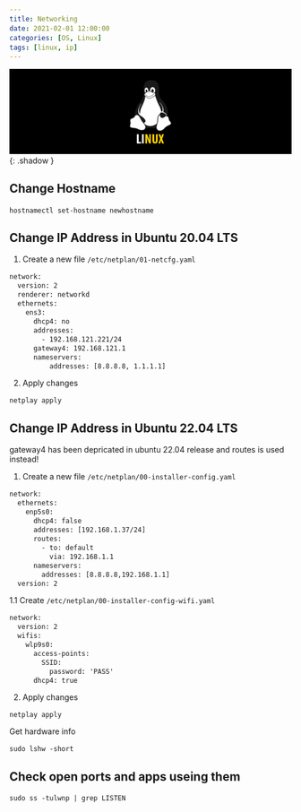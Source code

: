 ```yaml
---
title: Networking
date: 2021-02-01 12:00:00
categories: [OS, Linux]
tags: [linux, ip]
---
```

![](https://github.com/senad-d/senad-d.github.io/blob/main/_media/images/linux-banner.png?raw=true){: .shadow }

## Change Hostname
```shell
hostnamectl set-hostname newhostname
```

## Change IP Address in Ubuntu 20.04 LTS

1. Create a new file `/etc/netplan/01-netcfg.yaml`
```shell
network:
  version: 2
  renderer: networkd
  ethernets:
    ens3:
      dhcp4: no
      addresses:
        - 192.168.121.221/24
      gateway4: 192.168.121.1
      nameservers:
          addresses: [8.8.8.8, 1.1.1.1]
```

2. Apply changes
```shell
netplay apply
```

## Change IP Address in Ubuntu 22.04 LTS
gateway4 has been depricated in ubuntu 22.04 release and routes is used instead!

1. Create a new file `/etc/netplan/00-installer-config.yaml`
```shell
network:
  ethernets:
    enp5s0:
      dhcp4: false
      addresses: [192.168.1.37/24]
      routes:
        - to: default
          via: 192.168.1.1
      nameservers:
        addresses: [8.8.8.8,192.168.1.1]
  version: 2
```
1.1 Create  `/etc/netplan/00-installer-config-wifi.yaml`
```shell
network:
  version: 2
  wifis:
    wlp9s0:
      access-points:
        SSID:
          password: 'PASS'
      dhcp4: true
```
2. Apply changes
```shell
netplay apply
```

Get hardware info
```shell
sudo lshw -short
```

## Check open ports and apps useing them
```shell
sudo ss -tulwnp | grep LISTEN
```